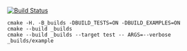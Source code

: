 [![Build Status](https://travis-ci.org/notorious01/stack-5.0.svg?branch=master)](https://travis-ci.org/notorious01/stack-5.0)

```
cmake -H. -B_builds -DBUILD_TESTS=ON -DBUILD_EXAMPLES=ON
cmake --build _builds
cmake --build _builds --target test -- ARGS=--verbose
_builds/example
```
